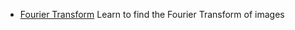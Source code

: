 
* [Fourier Transform](../../de/dbc/tutorial_py_fourier_transform.html "../../de/dbc/tutorial_py_fourier_transform.html") Learn to find the Fourier Transform of images

